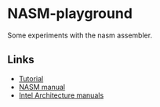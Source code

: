 # NASM-playground
Some experiments with the nasm assembler.
## Links
- [Tutorial](https://cs.lmu.edu/~ray/notes/nasmtutorial/)
- [NASM manual](https://www.nasm.us/doc/)
- [Intel Architecture manuals](https://software.intel.com/content/www/us/en/develop/articles/intel-sdm.html)
